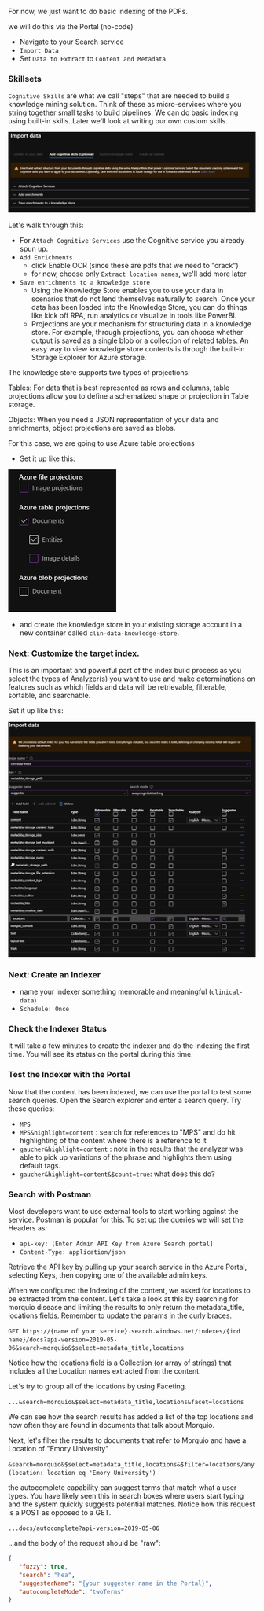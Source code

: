 For now, we just want to do basic indexing of the PDFs.  

we will do this via the Portal (no-code)

* Navigate to your Search service
* `Import Data`
* Set `Data to Extract` to `Content and Metadata`

### Skillsets

`Cognitive Skills` are what we call "steps" that are needed to build a knowledge mining solution.  Think of these as micro-services where you string together small tasks to build pipelines.  We can do basic indexing using built-in skills.  Later we'll look at writing our own custom skills.  

![](./img/01.png)

Let's walk through this:

* For `Attach Cognitive Services` use the Cognitive service you already spun up.  
* `Add Enrichments`
  * click Enable OCR (since these are pdfs that we need to "crack")
  * for now, choose only `Extract location names`, we'll add more later
* `Save enrichments to a knowledge store`
  * Using the Knowledge Store enables you to use your data in scenarios that do not lend themselves naturally to search. Once your data has been loaded into the Knowledge Store, you can do things like kick off RPA, run analytics or visualize in tools like PowerBI.
  * Projections are your mechanism for structuring data in a knowledge store. For example, through projections, you can choose whether output is saved as a single blob or a collection of related tables. An easy way to view knowledge store contents is through the built-in Storage Explorer for Azure storage.

The knowledge store supports two types of projections:

Tables: For data that is best represented as rows and columns, table projections allow you to define a schematized shape or projection in Table storage.

Objects: When you need a JSON representation of your data and enrichments, object projections are saved as blobs.

For this case, we are going to use Azure table projections
* Set it up like this:

![](./img/02.png)
* and create the knowledge store in your existing storage account in a new container called `clin-data-knowledge-store`.  

### Next: Customize the target index.

This is an important and powerful part of the index build process as you select the types of Analyzer(s) you want to use and make determinations on features such as which fields and data will be retrievable, filterable, sortable, and searchable.

Set it up like this:

![](./img/03.png)

### Next: Create an Indexer

* name your indexer something memorable and meaningful (`clinical-data`)
* `Schedule: Once`

### Check the Indexer Status 

It will take a few minutes to create the indexer and do the indexing the first time.  You will see its status on the portal during this time.  

### Test the Indexer with the Portal

Now that the content has been indexed, we can use the portal to test some search queries. Open the Search explorer and enter a search query. Try these queries:

* `MPS`
* `MPS&highlight=content` : search for references to "MPS" and do hit highlighting of the content where there is a reference to it
* `gaucher&highlight=content` : note in the results that the analyzer was able to pick up variations of the phrase and highlights them using default tags.  
* `gaucher&highlight=content&$count=true`: what does this do?  

### Search with Postman

Most developers want to use external tools to start working against the service. Postman is popular for this. To set up the queries we will set the Headers as:

* `api-key: [Enter Admin API Key from Azure Search portal]`
* `Content-Type: application/json`

Retrieve the API key by pulling up your search service in the Azure Portal, selecting Keys, then copying one of the available admin keys.

When we configured the Indexing of the content, we asked for locations to be extracted from the content. Let's take a look at this by searching for morquio disease and limiting the results to only return the metadata_title, locations fields. Remember to update the params in the curly braces.  

`GET https://{name of your service}.search.windows.net/indexes/{ind name}/docs?api-version=2019-05-06&search=morquio&$select=metadata_title,locations`

Notice how the locations field is a Collection (or array of strings) that includes all the Location names extracted from the content.

Let's try to group all of the locations by using Faceting.

`...&search=morquio&$select=metadata_title,locations&facet=locations`

We can see how the search results has added a list of the top locations and how often they are found in documents that talk about Morquio.

Next, let's filter the results to documents that refer to Morquio and have a Location of "Emory University"

`&search=morquio&$select=metadata_title,locations&$filter=locations/any(location: location eq 'Emory University')`


the autocomplete capability can suggest terms that match what a user types. You have likely seen this in search boxes where users start typing and the system quickly suggests potential matches. Notice how this request is a POST as opposed to a GET.

`...docs/autocomplete?api-version=2019-05-06`

...and the body of the request should be "raw":

```JSON
{
   "fuzzy": true,
   "search": "hea", 
   "suggesterName": "{your suggester name in the Portal}", 
   "autocompleteMode": "twoTerms"
}

```
